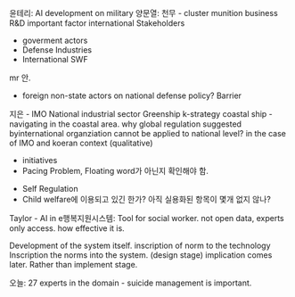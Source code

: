 윤테리: AI development on military 
양문열: 천무 - cluster munition business 
R&D important factor international 
Stakeholders
- goverment actors 
- Defense Industries 
- International SWF 

mr 안. 


* foreign non-state actors on national defense policy? 
Barrier 

지은 - IMO National industrial sector 
Greenship k-strategy
coastal ship - navigating in the coastal area. 
why global regulation suggested byinternational organziation cannot be applied to national level? in the case of IMO and koeran context (qualitative)

- initiatives 
- Pacing Problem, Floating word가 아닌지 확인해야 함. 

* Self Regulation
* Child welfare에 이용되고 있긴 한가? 아직 실용화된 항목이 몇개 없지 않나? 

Taylor - AI in e행복지원시스템: Tool for social worker. 
not open data, experts only access. how effective it is. 

Development of the system itself. 
inscription of norm to the technology 
Inscription the norms into the system. (design stage)
implication comes later. Rather than implement stage. 


오늘: 27 experts in the domain - suicide management is important. 
